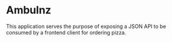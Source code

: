 # Ambulnz
 This application serves the purpose of exposing a JSON API to be consumed by a frontend client for ordering pizza.
